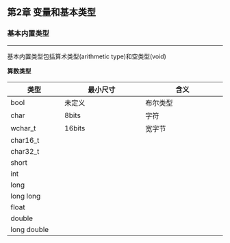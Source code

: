 ## 第2章 变量和基本类型

### 基本内置类型

------

基本内置类型包括算术类型(arithmetic type)和空类型(void)

**算数类型**

<style>
table th:first-of-type {
    width: 20%;
}
table th:nth-of-type(2) {
    width: 30%;
}
table th:nth-of-type(3) {
    width: 30%;
}
</style>

| 类型         | 最小尺寸 | 含义     |
| ----- | ----- | ------|
| bool         | 未定义   | 布尔类型 |
| char         | 8bits    | 字符     |
| wchar_t      | 16bits   | 宽字节   |
| char16_t     |          |          |
| char32_t     |          |          |
| short        |          |          |
| int          |          |          |
| long         |          |          |
| long  long   |          |          |
| float        |          |          |
| double       |          |          |
| long  double |          |          |

